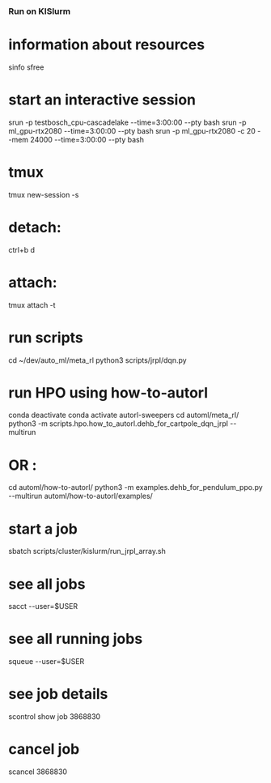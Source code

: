 ### Run on KISlurm

# information about resources
sinfo
sfree

# start an interactive session
srun -p testbosch_cpu-cascadelake --time=3:00:00 --pty bash 
srun -p ml_gpu-rtx2080 --time=3:00:00 --pty bash 
srun -p ml_gpu-rtx2080 -c 20 --mem 24000 --time=3:00:00 --pty bash 

# tmux
tmux new-session -s <name>
# detach: 
ctrl+b d
# attach: 
tmux attach -t <name>

# run scripts
cd ~/dev/auto_ml/meta_rl
python3 scripts/jrpl/dqn.py

# run HPO using how-to-autorl
conda deactivate
conda activate autorl-sweepers
cd automl/meta_rl/
python3 -m scripts.hpo.how_to_autorl.dehb_for_cartpole_dqn_jrpl --multirun
# OR : 
cd automl/how-to-autorl/
python3 -m examples.dehb_for_pendulum_ppo.py --multirun
automl/how-to-autorl/examples/
# start a job
sbatch scripts/cluster/kislurm/run_jrpl_array.sh

# see all jobs
sacct --user=$USER

# see all running jobs
squeue --user=$USER

# see job details
scontrol show job 3868830

# cancel job
scancel 3868830